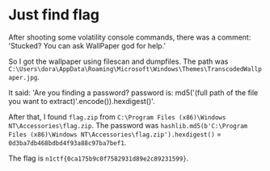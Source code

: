 # Just find flag

After shooting some volatility console commands, there was a comment:
'Stucked? You can ask WallPaper god for help.'

So I got the wallpaper using filescan and dumpfiles. The path was `C:\Users\dora\AppData\Roaming\Microsoft\Windows\Themes\TranscodedWallpaper.jpg`.

It said: 'Are you finding a password? password is: md5('(full path of the file you want to extract)'.encode()).hexdigest()'.

After that, I found `flag.zip` from `C:\Program Files (x86)\Windows NT\Accessories\flag.zip`.
The password was `hashlib.md5(b'C:\Program Files (x86)\Windows NT\Accessories\flag.zip').hexdigest()` = `0d3ba7db468bdbd4f93a88c97ba7bef1`.

The flag is `n1ctf{0ca175b9c0f7582931d89e2c89231599}`.